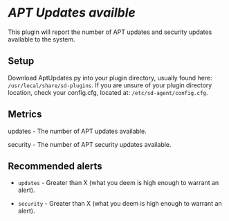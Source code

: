 *APT Updates availble*
===
This plugin will report the number of APT updates and security updates available to the system.

Setup
---
Download AptUpdates.py into your plugin directory, usually found here: `/usr/local/share/sd-plugins`. If you are unsure of your plugin directory location, check your config.cfg, located at: `/etc/sd-agent/config.cfg`.

Metrics
---

updates - The number of APT updates available.

security - The number of APT security updates available.

Recommended alerts
---

* `updates` - Greater than X (what you deem is high enough to warrant an alert).

* `security` - Greater than X (what you deem is high enough to warrant an alert).


